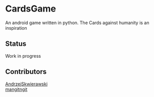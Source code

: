 # CardsGame

An android game written in python. The Cards against humanity is an inspiration

## Status
Work in progress

## Contributors
<a href="https://github.com/AndrzejSkwierawski">AndrzejSkwierawski</a> <br/>
<a href="https://github.com/mangitngit">mangitngit</a>
